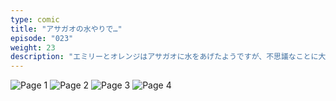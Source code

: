 ```yaml
---
type: comic
title: "アサガオの水やりで…"
episode: "023"
weight: 23
description: "エミリーとオレンジはアサガオに水をあげたようですが、不思議なことに大きく育ち過ぎたようです… 😭"
---
```


![Page 1](name-1.jpg)
![Page 2](name-2.jpg)
![Page 3](name-3.jpg)
![Page 4](name-4.jpg)
